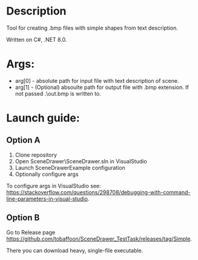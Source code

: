 # Description
Tool for creating .bmp files with simple shapes from text description.

Written on C#, .NET 8.0.

# Args:
* arg[0] - absolute path for input file with text description of scene.
* arg[1] - (Optional) absoulte path for output file with .bmp extension. If not passed .\out.bmp is written to. 

# Launch guide:
## Option A
1. Clone repository
2. Open SceneDrawer\SceneDrawer.sln in VisualStudio
3. Launch SceneDrawerExample configuration
4. Optionally configure args

To configure args in VisualStudio see: https://stackoverflow.com/questions/298708/debugging-with-command-line-parameters-in-visual-studio.

## Option B
Go to Release page https://github.com/tobaffoon/SceneDrawer_TestTask/releases/tag/Simple.

There you can download heavy, single-file executable.
